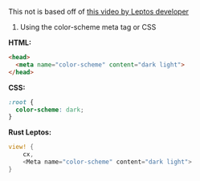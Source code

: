 This not is based off of [this video by Leptos developer](https://www.youtube.com/watch?v=AD3FHodVgE8)

1. Using the color-scheme meta tag or CSS

**HTML:**

```html
<head>
  <meta name="color-scheme" content="dark light">
</head>
```

**CSS:**

```css
:root {
  color-scheme: dark;
}
```

**Rust Leptos:**

```rust
view! {
	cx,
	<Meta name="color-scheme" content="dark light">
}
```
